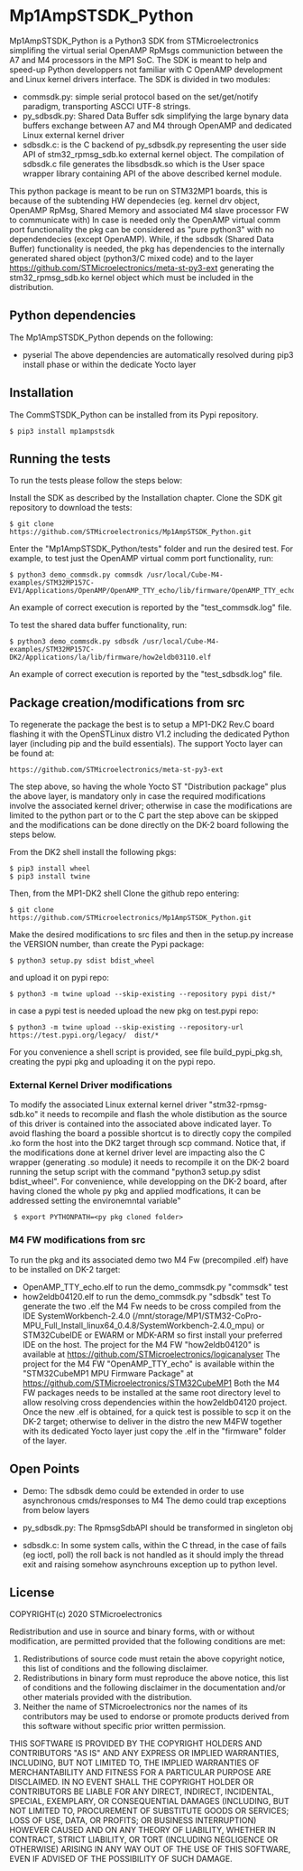 # Mp1AmpSTSDK_Python

Mp1AmpSTSDK_Python is a Python3 SDK from STMicroelectronics simplifing the virtual serial OpenAMP RpMsgs communiction between the A7 and M4 processors in the MP1 SoC. The SDK is meant to help and speed-up Python developpers not familiar with C OpenAMP development and Linux kernel drivers interface.
The SDK is divided in two modules:
- commsdk.py: simple serial protocol based on the set/get/notify paradigm, transporting ASCCI UTF-8 strings. 
- py_sdbsdk.py: Shared Data Buffer sdk simplifying the large bynary data buffers exchange between A7 and M4 through OpenAMP and dedicated Linux external kernel driver
- sdbsdk.c: is the C backend of py_sdbsdk.py representing the user side API of stm32_rpmsg_sdb.ko external kernel object. The compilation of sdbsdk.c file generates the libsdbsdk.so which is the User space wrapper library containing API of the above described kernel module. 

This python package is meant to be run on STM32MP1 boards, this is because of the subtending HW dependecies (eg. kernel drv object, OpenAMP RpMsg, Shared Memory and associated M4 slave processor FW to communicate with)
In case is needed only the OpenAMP virtual comm port functionality the pkg can be considered as "pure python3" with no dependendecies (except OpenAMP). While, if the sdbsdk (Shared Data Buffer) functionality is needed, the pkg has dependencies to the internally generated shared object (python3/C mixed code) and to the layer https://github.com/STMicroelectronics/meta-st-py3-ext generating the stm32_rpmsg_sdb.ko kernel object which must be included in the distribution.


## Python dependencies
The Mp1AmpSTSDK_Python depends on the following:
 - pyserial
 The above dependencies are automatically resolved during pip3 install phase or within the dedicate Yocto layer


## Installation
The CommSTSDK_Python can be installed from its Pypi repository.
  ```Shell
  $ pip3 install mp1ampstsdk
  ```

## Running the tests
To run the tests please follow the steps below:

Install the SDK as described by the Installation chapter.
Clone the SDK git repository to download the tests:
  ```Shell
  $ git clone https://github.com/STMicroelectronics/Mp1AmpSTSDK_Python.git
  ```

Enter the "Mp1AmpSTSDK_Python/tests" folder and run the desired test. For example, to test just the OpenAMP virtual comm port functionality, run:
  ```Shell
  $ python3 demo_commsdk.py commsdk /usr/local/Cube-M4-examples/STM32MP157C-EV1/Applications/OpenAMP/OpenAMP_TTY_echo/lib/firmware/OpenAMP_TTY_echo.elf
  ```
An example of correct execution is reported by the "test_commsdk.log" file.

To test the shared data buffer functionality, run:
  ```Shell
  $ python3 demo_commsdk.py sdbsdk /usr/local/Cube-M4-examples/STM32MP157C-DK2/Applications/la/lib/firmware/how2eldb03110.elf
  ```
An example of correct execution is reported by the "test_sdbsdk.log" file.


## Package creation/modifications from src
To regenerate the package the best is to setup a MP1-DK2 Rev.C board flashing it with the OpenSTLinux distro V1.2 including the dedicated Python layer (including pip and the build essentials). The support Yocto layer can be found at:
```
https://github.com/STMicroelectronics/meta-st-py3-ext
```

The step above, so having the whole Yocto ST "Distribution package" plus the above layer, is mandatory only in case the required modifications involve the associated kernel driver; otherwise in case the modifications are limited to the python part or to the C part the step above can be skipped and the modifications can be done directly on the DK-2 board following the steps below.

From the DK2 shell install the following pkgs:
  ```Shell
  $ pip3 install wheel
  $ pip3 install twine
  ```
  
Then, from the MP1-DK2 shell Clone the github repo entering:
  ```Shell
  $ git clone https://github.com/STMicroelectronics/Mp1AmpSTSDK_Python.git
  ```

Make the desired modifications to src files and then in the setup.py increase the VERSION number, than
create the Pypi package:
  ```Shell
  $ python3 setup.py sdist bdist_wheel

  ```

and upload it on pypi repo:
  ```Shell
  $ python3 -m twine upload --skip-existing --repository pypi dist/*
  ```

in case a pypi test is needed upload the new pkg on test.pypi repo:
  ```Shell
  $ python3 -m twine upload --skip-existing --repository-url https://test.pypi.org/legacy/  dist/*
  ```

For you convenience a shell script is provided, see file build_pypi_pkg.sh, creating the pypi pkg and uploading it on the pypi repo.


### External Kernel Driver modifications
To modify the associated Linux external kernel driver "stm32-rpmsg-sdb.ko" it needs to recompile and flash the whole distibution as the source of this driver is contained into the associated above indicated layer. To avoid flashing the board a possible shortcut is to directly copy the compiled .ko form the host into the DK2 target through scp command. Notice that, if the modifications done at kernel driver level are impacting also the C wrapper (generating .so module) it needs to recompile it on the DK-2 board running the setup script with the command "python3 setup.py sdist bdist_wheel".
For convenience, while developping on the DK-2 board, after having cloned the whole py pkg and applied modfications, it can be addressed setting the environemntal variable"
```
 $ export PYTHONPATH=<py pkg cloned folder>
```

### M4 FW modifications from src
To run the pkg and its associated demo two M4 Fw (precompiled .elf) have to be installed on DK-2 target:
- OpenAMP_TTY_echo.elf to run the demo_commsdk.py "commsdk" test
- how2eldb04120.elf to run the demo_commsdk.py "sdbsdk" test
To generate the two .elf the M4 Fw needs to be cross compiled from the IDE SystemWorkbench-2.4.0 (/mnt/storage/MP1/STM32-CoPro-MPU_Full_Install_linux64_0.4.8/SystemWorkbench-2.4.0_mpu) or STM32CubeIDE or EWARM or MDK-ARM so first install your preferred  IDE on the host.
The project for the M4 FW "how2eldb04120" is available at https://github.com/STMicroelectronics/logicanalyser
The project for the M4 FW "OpenAMP_TTY_echo" is available within the "STM32CubeMP1 MPU Firmware Package" at https://github.com/STMicroelectronics/STM32CubeMP1
Both the M4 FW packages needs to be installed at the same root directory level to allow resolving cross dependencies within the how2eldb04120 project. 
Once the new .elf is obtained, for a quick test is possible to scp it on the DK-2 target; otherwise to deliver in the distro the new M4FW together with its dedicated Yocto layer just copy the .elf in the "firmware" folder of the layer. 


## Open Points
 
 - Demo:
  The sdbsdk demo could be extended in order to use asynchronous cmds/responses to M4
  The demo could trap exceptions from below layers
   
 - py_sdbsdk.py:
  The RpmsgSdbAPI should be transformed in singleton obj

- sdbsdk.c:
  In some system calls, within the C thread, in the case of fails (eg ioctl, poll) the roll back is not handled as it should imply the thread exit and raising somehow asynchrouns exception up to python level. 


## License
COPYRIGHT(c) 2020 STMicroelectronics

Redistribution and use in source and binary forms, with or without
modification, are permitted provided that the following conditions are met:
  1. Redistributions of source code must retain the above copyright notice,
     this list of conditions and the following disclaimer.
  2. Redistributions in binary form must reproduce the above 
     notice, this list of conditions and the following disclaimer in the
     documentation and/or other materials provided with the distribution.
  3. Neither the name of STMicroelectronics nor the names of its
     contributors may be used to endorse or promote products derived from
     this software without specific prior written permission.

THIS SOFTWARE IS PROVIDED BY THE COPYRIGHT HOLDERS AND CONTRIBUTORS "AS IS"
AND ANY EXPRESS OR IMPLIED WARRANTIES, INCLUDING, BUT NOT LIMITED TO, THE
IMPLIED WARRANTIES OF MERCHANTABILITY AND FITNESS FOR A PARTICULAR PURPOSE
ARE DISCLAIMED. IN NO EVENT SHALL THE COPYRIGHT HOLDER OR CONTRIBUTORS BE
LIABLE FOR ANY DIRECT, INDIRECT, INCIDENTAL, SPECIAL, EXEMPLARY, OR
CONSEQUENTIAL DAMAGES (INCLUDING, BUT NOT LIMITED TO, PROCUREMENT OF
SUBSTITUTE GOODS OR SERVICES; LOSS OF USE, DATA, OR PROFITS; OR BUSINESS
INTERRUPTION) HOWEVER CAUSED AND ON ANY THEORY OF LIABILITY, WHETHER IN
CONTRACT, STRICT LIABILITY, OR TORT (INCLUDING NEGLIGENCE OR OTHERWISE)
ARISING IN ANY WAY OUT OF THE USE OF THIS SOFTWARE, EVEN IF ADVISED OF THE
POSSIBILITY OF SUCH DAMAGE.
